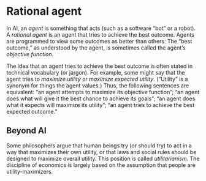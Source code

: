 # Rational agent

In AI, an _agent_ is something that acts (such as a software “bot” or a robot). A _rational agent_ is an agent that tries to achieve the best outcome. Agents are programmed to view some outcomes as better than others. The “best outcome,” as understood by the agent, is sometimes called the agent’s _objective function_.

The idea that an agent tries to achieve the best outcome is often stated in technical vocabulary (or jargon). For example, some might say that the agent tries to _maximize utility_ or _maximize expected utility_. (“Utility” is a synonym for things the agent values.) Thus, the following sentences are equivalent: “an agent attempts to maximize its objective function”; “an agent does what will give it the best chance to achieve its goals”; “an agent does what it expects will maximize its utility”; “an agent tries to achieve the best expected outcome.”

## Beyond AI

Some philosophers argue that human beings try (or should try) to act in a way that maximizes their own utility, or that laws and social rules should be designed to maximize overall utility. This position is called _utilitarianism_. The discipline of economics is largely based on the assumption that people are utility-maximizers.
